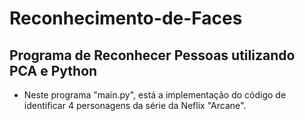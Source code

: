 # Reconhecimento-de-Faces
## Programa de Reconhecer Pessoas utilizando PCA e Python
- Neste programa "main.py", está a implementação do código de identificar 4 personagens da série da Neflix "Arcane".
